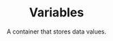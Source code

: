 ---
layout: page
title: Variables
subtitle: A container that stores data values.
categories: basics
permalink: /variables/
---